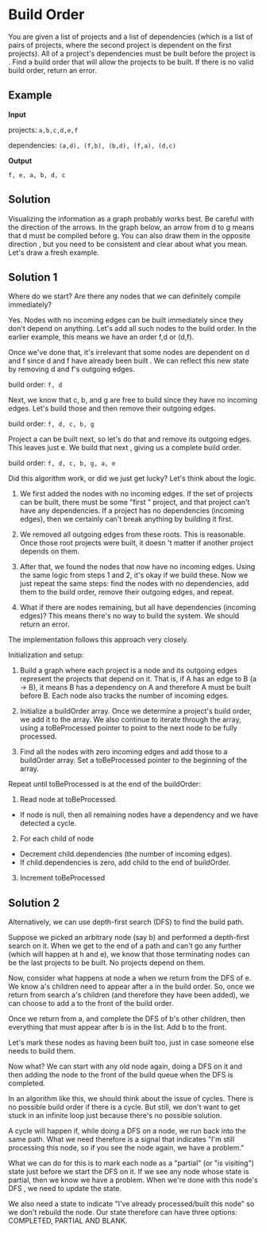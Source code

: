 # Build Order

You are given a list of projects and a list of dependencies (which is a list of pairs of projects, where the second
project is dependent on the first projects). All of a project's dependencies must be built before the project is
. Find a build order that will allow the projects to be built. If there is no valid build order, return an error.

## Example

**Input**

projects: `a,b,c,d,e,f`

dependencies: `(a,d), (f,b), (b,d), (f,a), (d,c)`

**Output** 

`f, e, a, b, d, c`

## Solution

Visualizing the information as a graph probably works best. Be careful with the direction of the arrows. In the graph
below, an arrow from d to g means that d must be compiled before g. You can also draw them in the opposite direction
, but you need to be consistent and clear about what you mean. Let's draw a fresh example.

## Solution 1

Where do we start? Are there any nodes that we can definitely compile immediately?

Yes. Nodes with no incoming edges can be built immediately since they don't depend on anything. Let's add all such
nodes to the build order. In the earlier example, this means we have an order f,d or (d,f).
 
Once we've done that, it's irrelevant that some nodes are dependent on d and f since d and f have already been built
. We can reflect this new state by removing d and f's outgoing edges.

build order: `f, d`

Next, we know that c, b, and g are free to build since they have no incoming edges. Let's build those and then remove
their outgoing edges.

build order: `f, d, c, b, g`

Project a can be built next, so let's do that and remove its outgoing edges. This leaves just e. We build that next
, giving us a complete build order.

build order: `f, d, c, b, g, a, e`

Did this algorithm work, or did we just get lucky? Let's think about the logic.

1. We first added the nodes with no incoming edges. If the set of projects can be built, there must be some "first
" project, and that project can't have any dependencies. If a project has no dependencies (incoming edges), then we
certainly can't break anything by building it first.

2. We removed all outgoing edges from these roots. This is reasonable. Once those root projects were built, it doesn
't matter if another project depends on them. 
 
3. After that, we found the nodes that now have no incoming edges. Using the same logic from steps 1 and 2, it's okay
if we build these. Now we just repeat the same steps: find the nodes with no dependencies, add them to the build
order, remove their outgoing edges, and repeat.

4. What if there are nodes remaining, but all have dependencies (incoming edges)? This means there's no way to build
the system. We should return an error.

The implementation follows this approach very closely.

Initialization and setup:

1. Build a graph where each project is a node and its outgoing edges represent the projects that depend on it. That
is, if A has an edge to B (a -> B), it means B has a dependency on A and therefore A must be built before B. Each
node also tracks the number of incoming edges.

2. Initialize a buildOrder array. Once we determine a project's build order, we add it to the array. We also continue
to iterate through the array, using a toBeProcessed pointer to point to the next node to be fully processed.

3. Find all the nodes with zero incoming edges and add those to a buildOrder array. Set a toBeProcessed pointer to
 the beginning of the array.
 
 Repeat until toBeProcessed is at the end of the buildOrder:
 
1. Read node at toBeProcessed.

- If node is null, then all remaining nodes have a dependency and we have detected a cycle.

2. For each child of node

- Decrement child.dependencies (the number of incoming edges).
- If child.dependencies is zero, add child to the end of buildOrder.

3. Increment toBeProcessed

## Solution 2

Alternatively, we can use depth-first search (DFS) to find the build path.

Suppose we picked an arbitrary node (say b) and performed a depth-first search on it. When we get to the end of a
path and can't go any further (which will happen at h and e), we know that those terminating nodes can be the last
projects to be built. No projects depend on them.

Now, consider what happens at node a when we return from the DFS of e. We know a's children need to appear after a in
the build order. So, once we return from search a's children (and therefore they have been added), we can choose to
add a to the front of the build order.

Once we return from a, and complete the DFS of b's other children, then everything that must appear after b is in the
list. Add b to the front.

Let's mark these nodes as having been built too, just in case someone else needs to build them.

Now what? We can start with any old node again, doing a DFS on it and then adding the node to the front of the build
queue when the DFS is completed.

In an algorithm like this, we should think about the issue of cycles. There is no possible build order if there is a
cycle. But still, we don't want to get stuck in an infinite loop just because there's no possible solution.

A cycle will happen if, while doing a DFS on a node, we run back into the same path. What we need therefore is a
signal that indicates "I'm still processing this node, so if you see the node again, we have a problem."
 
What we can do for this is to mark each node as a "partial" (or "is visiting") state just before we start the DFS on
it. If we see any node whose state is partial, then we know we have a problem. When we're done with this node's DFS
, we need to update the state.

We also need a state to indicate "I've already processed/built this node" so we don't rebuild the node. Our state
therefore can have three options: COMPLETED, PARTIAL AND BLANK.

 